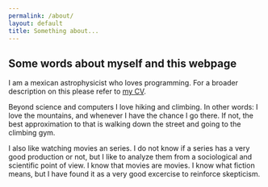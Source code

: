 ```yaml
---
permalink: /about/
layout: default
title: Something about...
---
```


## Some words about myself and this webpage

I am a mexican astrophysicist who loves programming. For a broader description on this please refer to [my CV](/cv/).

Beyond science and computers I love hiking and climbing. In other words: I love the mountains, and whenever I have the chance I go there. If not, the best approximation to that is walking down the street and going to the climbing gym.

I also like watching movies an series. I do not know if a series has a very good production or not, but I like to analyze them from a sociological and scientific point of view. I know that movies are movies. I know what fiction means, but I have found it as a very good excercise to reinforce skepticism.

<!-- ## In the mortar for sauces

*In the mortar for souces* used to be the name of a [project of blog](/mortar/) that I started long ago. It is tradition in mexican families to prepare (hot) sauces with a mortar and pestle made of volcanic stone. It is a tough task smashing all the ingredients, to estimate the correct amount of them in order to get a tasty hot sauce, yet the experience of preparing the sauce in a mortar is at the same time relaxing since you have to exert pressure on it. Ergo everything that happened to you during the day will affect the final result. That is why it is said that if the lady that prepared the sauce (women used to be the ones that had to prepare the sauce) was angry, the hotness of it was extreme. So it is recommended not to make angry to the "sauce-erer" until the sauce is on the table.

It is also true that it would be easier to prepare sauces with the blender. However the taste of anything you eat depends on the way you prepare it. That happens to bread, for instance, and so it happens to sauce. And not only the taste changes from a blender sauce but the consistency. From a blender you get a watery substance, while in a mortar-made sauce you may find small pieces of the ingredients like tomato, chilly, coriander, etc. Not to mention the control in the quantity of the ingredients, which is such a subjective topic that depends on the person who is preparing the sauce.

And just like sauce are the things that one deals with day by day. What you learn during your every day life are the ingredients, your spirit is the chilly. It is yourself who decides what the out coming sauce will look like, if you share it or use it for yourself, if it will be sweet, hot or hotter.

This blog is more or less the result of the "sauce" that gives taste to my everyday learning. Mostly all the things that I like most which are physics, astrophysics and maths. Hope it will be helpful to someone sometime.

## La mula parda -->
